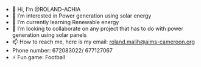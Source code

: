 - 👋 Hi, I’m @ROLAND-ACHIA
- 👀 I’m interested in Power generation using solar energy
- 🌱 I’m currently learning Renewable energy 
- 💞️ I’m looking to collaborate on any project that has to do with power generation using solar panels
- 📫 How to reach me, here is my email: roland.malih@aims-cameroon.org
- Phone number: 672083022/ 677127067
- ⚡ Fun game: Football

<!---
ROLAND-coop/ROLAND-coop is a ✨ special ✨ repository because its `README.md` (this file) appears on your GitHub profile.
You can click the Preview link to take a look at your changes.
--->
